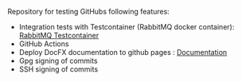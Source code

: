 Repository for testing GitHubs following features:

- Integration tests with Testcontainer (RabbitMQ docker container): [RabbitMQ Testcontainer](https://testcontainers.com/modules/rabbitmq/)
- GitHub Actions
- Deploy DocFX documentation to github pages : [Documentation](https://adrian-moll.github.io/github-actions-playground/)
- Gpg signing of commits
- SSH signing of commits